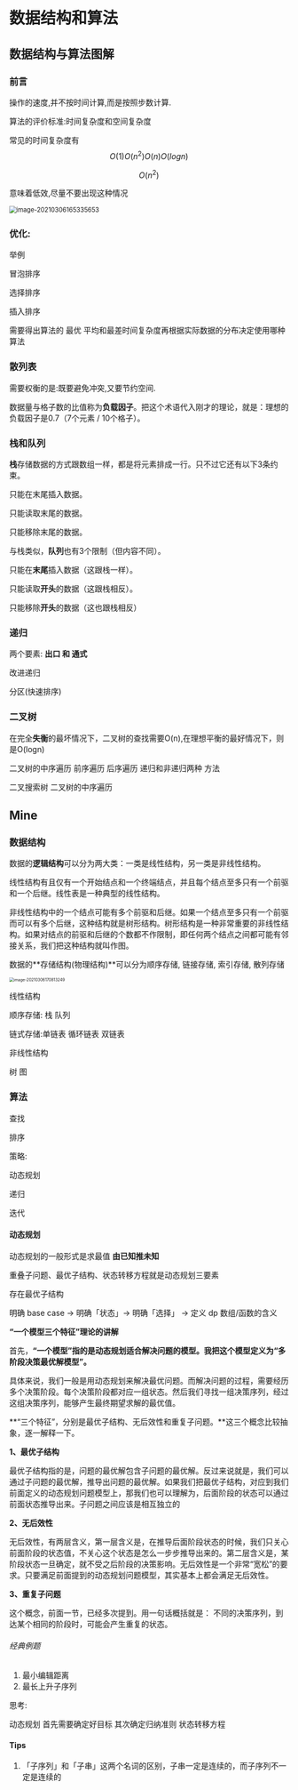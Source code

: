 # 数据结构和算法

## 数据结构与算法图解

### 前言

操作的速度,并不按时间计算,而是按照步数计算.

算法的评价标准:时间复杂度和空间复杂度

常见的时间复杂度有
$$
O(1)O(n^2)O(n)O(logn)
$$

$$
O(n^2)
$$

意味着低效,尽量不要出现这种情况

<img src="/home/lxy/.config/Typora/typora-user-images/image-20210306165335653.png" alt="image-20210306165335653" style="zoom:80%;" />

### 优化:

举例 

冒泡排序

选择排序

插入排序

需要得出算法的 最优 平均和最差时间复杂度再根据实际数据的分布决定使用哪种算法



### 散列表

需要权衡的是:既要避免冲突,又要节约空间.

数据量与格子数的比值称为**负载因子**。把这个术语代入刚才的理论，就是：理想的负载因子是0.7（7个元素 / 10个格子）。



### 栈和队列

**栈**存储数据的方式跟数组一样，都是将元素排成一行。只不过它还有以下3条约束。

只能在末尾插入数据。

只能读取末尾的数据。

只能移除末尾的数据。



与栈类似，**队列**也有3个限制（但内容不同）。

只能在**末尾**插入数据（这跟栈一样）。

只能读取**开头**的数据（这跟栈相反）。

只能移除**开头**的数据（这也跟栈相反）



### 递归

两个要素: **出口 和 通式**

改进递归

分区(快速排序)

### 二叉树

在完全**失衡**的最坏情况下，二叉树的查找需要O(n),在理想平衡的最好情况下，则是O(logn)

二叉树的中序遍历 前序遍历 后序遍历 递归和非递归两种 方法

二叉搜索树 二叉树的中序遍历



## Mine

### 数据结构

数据的**逻辑结构**可以分为两大类：一类是线性结构，另一类是非线性结构。

线性结构有且仅有一个开始结点和一个终端结点，并且每个结点至多只有一个前驱和一个后继。线性表是一种典型的线性结构。

非线性结构中的一个结点可能有多个前驱和后继。如果一个结点至多只有一个前驱而可以有多个后继，这种结构就是树形结构。树形结构是一种非常重要的非线性结构。如果对结点的前驱和后继的个数都不作限制，即任何两个结点之间都可能有邻接关系，我们把这种结构就叫作图。

数据的**存储结构(物理结构)**可以分为顺序存储, 链接存储, 索引存储, 散列存储

<img src="/home/lxy/.config/Typora/typora-user-images/image-20210306170813249.png" alt="image-20210306170813249" style="zoom: 50%;" />

线性结构

顺序存储: 栈 队列

链式存储:单链表 循环链表 双链表



非线性结构

树 图



### 算法

查找

排序

策略:

动态规划

递归

迭代



#### 动态规划

动态规划的一般形式是求最值 	**由已知推未知**

重叠子问题、最优子结构、状态转移方程就是动态规划三要素

存在最优子结构

明确 base case -> 明确「状态」-> 明确「选择」 -> 定义 dp 数组/函数的含义

**“一个模型三个特征”理论的讲解**

首先，**“一个模型”指的是动态规划适合解决问题的模型。我把这个模型定义为“多阶段决策最优解模型”。**

具体来说，我们一般是用动态规划来解决最优问题。而解决问题的过程，需要经历多个决策阶段。每个决策阶段都对应一组状态。然后我们寻找一组决策序列，经过这组决策序列，能够产生最终期望求解的最优值。

**“三个特征”，分别是最优子结构、无后效性和重复子问题。**这三个概念比较抽象，逐一解释一下。

**1、最优子结构**

最优子结构指的是，问题的最优解包含子问题的最优解。反过来说就是，我们可以通过子问题的最优解，推导出问题的最优解。如果我们把最优子结构，对应到我们前面定义的动态规划问题模型上，那我们也可以理解为，后面阶段的状态可以通过前面状态推导出来。子问题之间应该是相互独立的

**2、无后效性**

无后效性，有两层含义，第一层含义是，在推导后面阶段状态的时候，我们只关心前面阶段的状态值，不关心这个状态是怎么一步步推导出来的。第二层含义是，某阶段状态一旦确定，就不受之后阶段的决策影响。无后效性是一个非常“宽松”的要求。只要满足前面提到的动态规划问题模型，其实基本上都会满足无后效性。

**3、重复子问题**

这个概念，前面一节，已经多次提到。用一句话概括就是： 不同的决策序列，到达某个相同的阶段时，可能会产生重复的状态。

###### 经典例题

1. 最小编辑距离
2. 最长上升子序列

思考:

动态规划 首先需要确定好目标 其次确定归纳准则 状态转移方程

#### Tips

1. 「子序列」和「子串」这两个名词的区别，子串一定是连续的，而子序列不一定是连续的